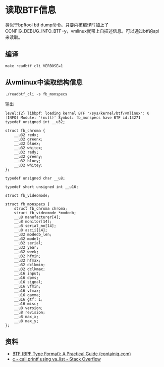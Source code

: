 # 读取BTF信息

类似于bpftool btf dump命令。只要内核编译时加上了CONFIG_DEBUG_INFO_BTF=y，vmlinux就带上自描述信息。可以通过btf的api来读取。

## 编译

```
make readbtf_cli VERBOSE=1
```

## 从vmlinux中读取结构信息

```
./readbtf_cli -s fb_monspecs
```

输出

```
level:{2} libbpf: loading kernel BTF '/sys/kernel/btf/vmlinux': 0
[INFO] Module: '(null)' Symbol: fb_monspecs have BTF id:13271
typedef unsigned int __u32;

struct fb_chroma {
	__u32 redx;
	__u32 greenx;
	__u32 bluex;
	__u32 whitex;
	__u32 redy;
	__u32 greeny;
	__u32 bluey;
	__u32 whitey;
};

typedef unsigned char __u8;

typedef short unsigned int __u16;

struct fb_videomode;

struct fb_monspecs {
	struct fb_chroma chroma;
	struct fb_videomode *modedb;
	__u8 manufacturer[4];
	__u8 monitor[14];
	__u8 serial_no[14];
	__u8 ascii[14];
	__u32 modedb_len;
	__u32 model;
	__u32 serial;
	__u32 year;
	__u32 week;
	__u32 hfmin;
	__u32 hfmax;
	__u32 dclkmin;
	__u32 dclkmax;
	__u16 input;
	__u16 dpms;
	__u16 signal;
	__u16 vfmin;
	__u16 vfmax;
	__u16 gamma;
	__u16 gtf: 1;
	__u16 misc;
	__u8 version;
	__u8 revision;
	__u8 max_x;
	__u8 max_y;
};
```

## 资料

- [BTF (BPF Type Format): A Practical Guide (containiq.com)](https://www.containiq.com/post/btf-bpf-type-format)
- [c - call printf using va_list - Stack Overflow](https://stackoverflow.com/questions/5977326/call-printf-using-va-list)

